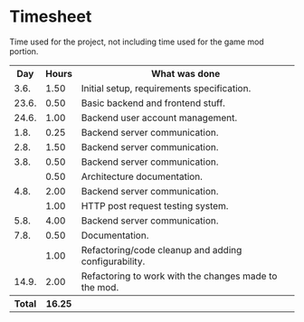 # Timesheet

Time used for the project, not including time used for the game mod portion.

<table>
  <tr><th>Day</th><th>Hours</th><th>What was done</th></tr>
  <tr><td> 3.6.</td><td>  1.50</td><td>Initial setup, requirements specification.</td></tr>
  <tr><td>23.6.</td><td>  0.50</td><td>Basic backend and frontend stuff.</td></tr>
  <tr><td>24.6.</td><td>  1.00</td><td>Backend user account management.</td></tr>
  <tr><td> 1.8.</td><td>  0.25</td><td>Backend server communication.</td></tr>
  <tr><td> 2.8.</td><td>  1.50</td><td>Backend server communication.</td></tr>
  <tr><td> 3.8.</td><td>  0.50</td><td>Backend server communication.</td></tr>
  <tr><td>     </td><td>  0.50</td><td>Architecture documentation.</td></tr>
  <tr><td> 4.8.</td><td>  2.00</td><td>Backend server communication.</td></tr>
  <tr><td>     </td><td>  1.00</td><td>HTTP post request testing system.</td></tr>
  <tr><td> 5.8.</td><td>  4.00</td><td>Backend server communication.</td></tr>
  <tr><td> 7.8.</td><td>  0.50</td><td>Documentation.</td></tr>
  <tr><td>     </td><td>  1.00</td><td>Refactoring/code cleanup and adding configurability.</td></tr>
  <tr><td>14.9.</td><td>  2.00</td><td>Refactoring to work with the changes made to the mod.</td></tr>
  <tr><th>Total</th><th> 16.25</th><th></th></tr>
</table>
